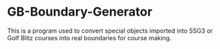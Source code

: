 # GB-Boundary-Generator
This is a program used to convert special objects imported into SSG3 or Golf Blitz courses into real boundaries for course making.
